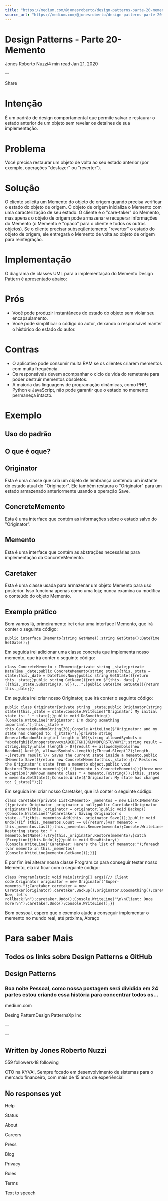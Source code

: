 ```yaml
---
title: "https://medium.com/@jonesroberto/design-patterns-parte-20-memento-6b30ad75b12f"
source_url: "https://medium.com/@jonesroberto/design-patterns-parte-20-memento-6b30ad75b12f"
---
```

# Design Patterns - Parte 20- Memento

Jones Roberto Nuzzi4 min read·Jan 21, 2020

--

Share

<!-- image -->

# Intenção

É um padrão de design comportamental que permite salvar e restaurar o estado anterior de um objeto sem revelar os detalhes de sua implementação.

# Problema

Você precisa restaurar um objeto de volta ao seu estado anterior (por exemplo, operações "desfazer" ou "reverter").

# Solução

O cliente solicita um Memento do objeto de origem quando precisa verificar o estado do objeto de origem. O objeto de origem inicializa o Memento com uma caracterização de seu estado. O cliente é o "care-taker" do Memento, mas apenas o objeto de origem pode armazenar e recuperar informações do Memento (o Memento é "opaco" para o cliente e todos os outros objetos). Se o cliente precisar subseqüentemente "reverter" o estado do objeto de origem, ele entregará o Memento de volta ao objeto de origem para reintegração.

# Implementação

O diagrama de classes UML para a implementação do Memento Design Pattern é apresentado abaixo:

<!-- image -->

# Prós

- Você pode produzir instantâneos do estado do objeto sem violar seu encapsulamento.
- Você pode simplificar o código do autor, deixando o responsável manter o histórico do estado do autor.

# Contras

- O aplicativo pode consumir muita RAM se os clientes criarem mementos com muita frequência.
- Os responsáveis devem acompanhar o ciclo de vida do remetente para poder destruir mementos obsoletos.
- A maioria das linguagens de programação dinâmicas, como PHP, Python e JavaScript, não pode garantir que o estado no memento permaneça intacto.

# Exemplo

## Uso do padrão

<!-- image -->

## O que é oque?

## Originator

Esta é uma classe que cria um objeto de lembrança contendo um instante do estado atual do "Originator". Ele também restaura o "Originator" para um estado armazenado anteriormente usando a operação Save.

## ConcreteMemento

Esta é uma interface que contém as informações sobre o estado salvo do "Originator".

## Memento

Esta é uma interface que contém as abstrações necessárias para implementação da ConcreteMemento.

## Caretaker

Esta é uma classe usada para armazenar um objeto Memento para uso posterior. Isso funciona apenas como uma loja; nunca examina ou modifica o conteúdo do objeto Memento.

## Exemplo prático

Bom vamos lá, primeiramente irei criar uma interface IMemento, que irá conter o seguinte código:

```
public interface IMemento{string GetName();string GetState();DateTime GetDate();}
```

Em seguida irei adicionar uma classe concreta que implementa nosso memento, que irá conter o seguinte código:

```
class ConcreteMemento : IMemento{private string _state;private DateTime _date;public ConcreteMemento(string state){this._state = state;this._date = DateTime.Now;}public string GetState(){return this._state;}public string GetName(){return $"{this._date} / ({this._state.Substring(0, 9)})...";}public DateTime GetDate(){return this._date;}}
```

Em seguida irei criar nosso Originator, que irá conter o seguinte código:

```
public class Originator{private string _state;public Originator(string state){this._state = state;Console.WriteLine("Originator: My initial state is: " + state);}public void DoSomething(){Console.WriteLine("Originator: I'm doing something important.");this._state = this.GenerateRandomString(30);Console.WriteLine($"Originator: and my state has changed to: {_state}");}private string GenerateRandomString(int length = 10){string allowedSymbols = "abcdefghijklmnopqrstuvwxyzABCDEFGHIJKLMNOPQRSTUVWXYZ";string result = string.Empty;while (length > 0){result += allowedSymbols[new Random().Next(0, allowedSymbols.Length)];Thread.Sleep(12);length--;}return result;}// Saves the current state inside a memento.public IMemento Save(){return new ConcreteMemento(this._state);}// Restores the Originator's state from a memento object.public void Restore(IMemento memento){if (!(memento is ConcreteMemento)){throw new Exception("Unknown memento class " + memento.ToString());}this._state = memento.GetState();Console.Write($"Originator: My state has changed to: {_state}");}}
```

Em seguida irei criar nosso Caretaker, que irá conter o seguinte código:

```
class Caretaker{private List<IMemento> _mementos = new List<IMemento>();private Originator _originator = null;public Caretaker(Originator originator){this._originator = originator;}public void Backup(){Console.WriteLine("\nCaretaker: Saving Originator's state...");this._mementos.Add(this._originator.Save());}public void Undo(){if (this._mementos.Count == 0){return;}var memento = this._mementos.Last();this._mementos.Remove(memento);Console.WriteLine("Caretaker: Restoring state to: " + memento.GetName());try{this._originator.Restore(memento);}catch (Exception){this.Undo();}}public void ShowHistory(){Console.WriteLine("Caretaker: Here's the list of mementos:");foreach (var memento in this._mementos){Console.WriteLine(memento.GetName());}}}
```

E por fim irei alterar nossa classe Program.cs para conseguir testar nosso Memento, ela irá ficar com o seguinte código:

```
class Program{static void Main(string[] args){// Client code.Originator originator = new Originator("Super-memento.");Caretaker caretaker = new Caretaker(originator);caretaker.Backup();originator.DoSomething();caretaker.Backup();originator.DoSomething();caretaker.Backup();originator.DoSomething();Console.WriteLine();caretaker.ShowHistory();Console.WriteLine("\nClient: Now, let's rollback!\n");caretaker.Undo();Console.WriteLine("\n\nClient: Once more!\n");caretaker.Undo();Console.WriteLine();}}
```

Bom pessoal, espero que o exemplo ajude a conseguir implementar o memento no mundo real, até próxima, Abraço

# Para saber Mais

## Todos os links sobre Design Patterns e GitHub

## Design Patterns

### Boa noite Pessoal, como nossa postagem será dividida em 24 partes estou criando essa história para concentrar todos os...

medium.com

Desing PatternDesign PatternsXp Inc

--

--

## Written by Jones Roberto Nuzzi

559 followers·18 following

CTO na KYVA!, Sempre focado em desenvolvimento de sistemas para o mercado financeiro, com mais de 15 anos de experiência!

## No responses yet

Help

Status

About

Careers

Press

Blog

Privacy

Rules

Terms

Text to speech